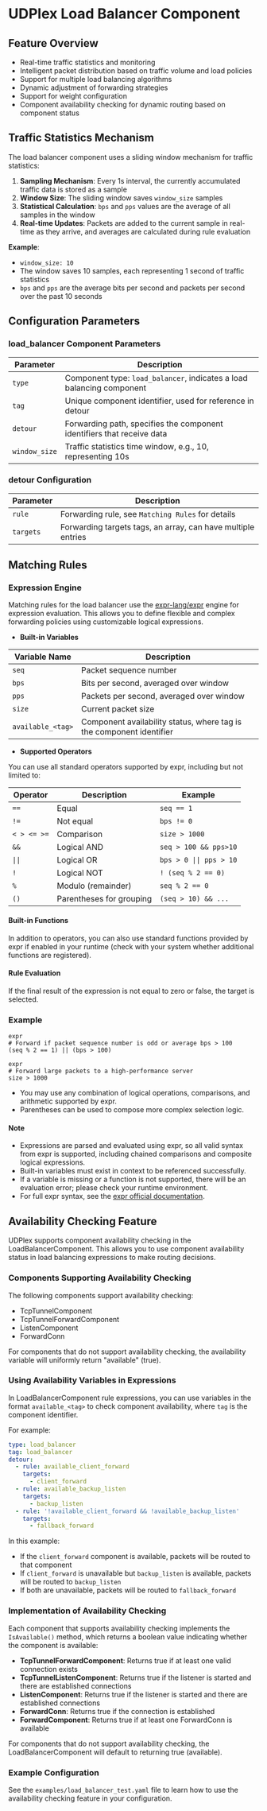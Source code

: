 # UDPlex Load Balancer Component

## Feature Overview
- Real-time traffic statistics and monitoring
- Intelligent packet distribution based on traffic volume and load policies
- Support for multiple load balancing algorithms
- Dynamic adjustment of forwarding strategies
- Support for weight configuration
- Component availability checking for dynamic routing based on component status

## Traffic Statistics Mechanism

The load balancer component uses a sliding window mechanism for traffic statistics:

1. **Sampling Mechanism**: Every 1s interval, the currently accumulated traffic data is stored as a sample
2. **Window Size**: The sliding window saves `window_size` samples
3. **Statistical Calculation**: `bps` and `pps` values are the average of all samples in the window
4. **Real-time Updates**: Packets are added to the current sample in real-time as they arrive, and averages are calculated during rule evaluation

**Example**:
- `window_size: 10` 
- The window saves 10 samples, each representing 1 second of traffic statistics
- `bps` and `pps` are the average bits per second and packets per second over the past 10 seconds

## Configuration Parameters

### load_balancer Component Parameters
| Parameter | Description |
|-----------|-------------|
| `type` | Component type: `load_balancer`, indicates a load balancing component |
| `tag` | Unique component identifier, used for reference in detour |
| `detour` | Forwarding path, specifies the component identifiers that receive data |
| `window_size` | Traffic statistics time window, e.g., 10, representing 10s |


### detour Configuration
| Parameter | Description                                                  |
|-----------|--------------------------------------------------------------|
| `rule`    | Forwarding rule, see `Matching Rules` for details            |
| `targets` | Forwarding targets tags, an array, can have multiple entries |


## Matching Rules

### Expression Engine

Matching rules for the load balancer use the [expr-lang/expr](https://github.com/expr-lang/expr) engine for expression evaluation. This allows you to define flexible and complex forwarding policies using customizable logical expressions.

- **Built-in Variables**

| Variable Name | Description                              |
|---------------|------------------------------------------|
| `seq`         | Packet sequence number                   |
| `bps`         | Bits per second, averaged over window    |
| `pps`         | Packets per second, averaged over window |
| `size`        | Current packet size                      |
| `available_<tag>` | Component availability status, where tag is the component identifier |

- **Supported Operators**

You can use all standard operators supported by expr, including but not limited to:

| Operator    | Description                  | Example                 |
|-------------|------------------------------|-------------------------|
| `==`        | Equal                        | `seq == 1`              |
| `!=`        | Not equal                    | `bps != 0`              |
| `< > <= >=` | Comparison               | `size > 1000`           |
| `&&`        | Logical AND                  | `seq > 100 && pps>10`   |
| `\|\|`      | Logical OR                   | `bps > 0 \|\| pps > 10` |
| `!`         | Logical NOT                  | `! (seq % 2 == 0)`      |
| `%`         | Modulo (remainder)           | `seq % 2 == 0`          |
| `()`        | Parentheses for grouping     | `(seq > 10) && ...`     |

#### Built-in Functions

In addition to operators, you can also use standard functions provided by expr if enabled in your runtime (check with your system whether additional functions are registered).

#### Rule Evaluation

If the final result of the expression is not equal to zero or false, the target is selected.

### Example
```
expr
# Forward if packet sequence number is odd or average bps > 100
(seq % 2 == 1) || (bps > 100)
```

```
expr
# Forward large packets to a high-performance server
size > 1000
```
- You may use any combination of logical operations, comparisons, and arithmetic supported by expr.
- Parentheses can be used to compose more complex selection logic.

#### Note
- Expressions are parsed and evaluated using expr, so all valid syntax from expr is supported, including chained comparisons and composite logical expressions.
- Built-in variables must exist in context to be referenced successfully.
- If a variable is missing or a function is not supported, there will be an evaluation error; please check your runtime environment.
- For full expr syntax, see the [expr official documentation](https://github.com/expr-lang/expr#language-definition).

## Availability Checking Feature

UDPlex supports component availability checking in the LoadBalancerComponent. This allows you to use component availability status in load balancing expressions to make routing decisions.

### Components Supporting Availability Checking

The following components support availability checking:

- TcpTunnelComponent
- TcpTunnelForwardComponent
- ListenComponent
- ForwardConn

For components that do not support availability checking, the availability variable will uniformly return "available" (true).

### Using Availability Variables in Expressions

In LoadBalancerComponent rule expressions, you can use variables in the format `available_<tag>` to check component availability, where `tag` is the component identifier.

For example:

```yaml
type: load_balancer
tag: load_balancer
detour:
  - rule: available_client_forward
    targets:
      - client_forward
  - rule: available_backup_listen
    targets:
      - backup_listen
  - rule: '!available_client_forward && !available_backup_listen'
    targets:
      - fallback_forward
```

In this example:
- If the `client_forward` component is available, packets will be routed to that component
- If `client_forward` is unavailable but `backup_listen` is available, packets will be routed to `backup_listen`
- If both are unavailable, packets will be routed to `fallback_forward`

### Implementation of Availability Checking

Each component that supports availability checking implements the `IsAvailable()` method, which returns a boolean value indicating whether the component is available:

- **TcpTunnelForwardComponent**: Returns true if at least one valid connection exists
- **TcpTunnelListenComponent**: Returns true if the listener is started and there are established connections
- **ListenComponent**: Returns true if the listener is started and there are established connections
- **ForwardConn**: Returns true if the connection is established
- **ForwardComponent**: Returns true if at least one ForwardConn is available

For components that do not support availability checking, the LoadBalancerComponent will default to returning true (available).

### Example Configuration

See the `examples/load_balancer_test.yaml` file to learn how to use the availability checking feature in your configuration.
